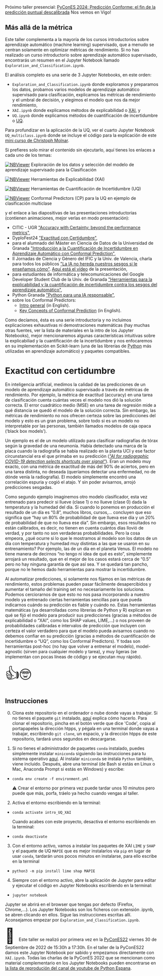 Próximo taller presencial: [PyConES 2024: Predicción Conforme: el fin de la predicción puntual descalibrada](https://pretalx.com/pycones-2024/talk/HSWECW/) Nos vemos en Vigo!

## Más allá de la métrica

Este taller complementa a la mayoría de los cursos introductorios sobre aprendizaje automático (machine learning) supervisado, que a menudo se centran solamente en optimizar métricas de rendimiento. Si no has realizado un curso introductorio sobre aprendizaje automático supervisado, encontrarás un resumen en el Jupyter Notebook llamado `Exploration_and_Classification.ipynb`.

El análisis completo es una serie de 3 Jupyter Notebooks, en este orden:

+ `Exploration_and_Classification.ipynb` donde exploramos y preparamos los datos, probamos varios modelos de aprendizaje automático supervisado para clasificación, explicamos las métricas de rendimiento y el umbral de decisión, y elegimos el modelo que nos da mejor rendimiento,
+ `XAI.ipynb` donde explicamos métodos de explicabilidad o [XAI](https://en.wikipedia.org/wiki/Explainable_artificial_intelligence), y
+ `UQ.ipynb` donde explicamos métodos de cuantificación de incertidumbre o [UQ](https://en.wikipedia.org/wiki/Uncertainty_quantification).

Para profundizar en la aplicación de la UQ, ver el cuarto Jupyter Notebook `UQ_multiclass.ipynb` donde se incluye el código para la explicación de este [mini curso de Christoph Molnar](https://mindfulmodeler.substack.com/p/week-1-getting-started-with-conformal).

Si prefieres solo mirar el contenido sin ejecutarlo, aquí tienes los enlaces a cada uno de los temas:

[![NBViewer](https://raw.githubusercontent.com/jupyter/design/master/logos/Badges/nbviewer_badge.svg)](https://nbviewer.org/github/MMdeCastro/Uncertainty_Quantification_XAI/blob/main/Exploration_and_Classification.ipynb) Exploración de los datos y selección del modelo de aprendizaje supervisado para la Clasificación

[![NBViewer](https://raw.githubusercontent.com/jupyter/design/master/logos/Badges/nbviewer_badge.svg)](https://nbviewer.org/github/MMdeCastro/Uncertainty_Quantification_XAI/blob/main/XAI.ipynb) Herramientas de Explicabilidad (XAI)

[![NBViewer](https://raw.githubusercontent.com/jupyter/design/master/logos/Badges/nbviewer_badge.svg)](https://nbviewer.org/github/MMdeCastro/Uncertainty_Quantification_XAI/blob/main/UQ.ipynb) Herramientas de Cuantificación de Incertidumbre (UQ)

[![NBViewer](https://raw.githubusercontent.com/jupyter/design/master/logos/Badges/nbviewer_badge.svg)](https://nbviewer.org/github/MMdeCastro/Uncertainty_Quantification_XAI/blob/main/UQ_multiclass.ipynb) Conformal Predictors (CP) para la UQ en ejemplo de clasificación multiclase

y el enlace a las diapositivas de las presentaciones introductorias (contienen animaciones, mejor verlas en modo presentación):
+ CITIC - UGR ["Accuracy with Certainty: beyond the performance metrics"](https://docs.google.com/presentation/d/1pXtkpzjTj94vxgBhRlsuSFIwFkx8v53u8ZP_9lZDyi4/edit?usp=sharing),
+ DyploFest24 ["Exactitud con Certidumbre"](https://docs.google.com/presentation/d/1f2LiOLh_IQfKqGiJ1X8OIee0wxKJQZiKft5riam9UA8/edit#slide=id.g2de3d8b8587_0_17),
+ para el alumnado del Máster en Ciencia de Datos de la Universidad de Granada ["Introducción a la Cuantificación de Incertidumbre en Aprendizaje Automático con Conformal Prediction"](https://docs.google.com/presentation/d/1yFHn4_Byt6_f5arFOdhUWBXOrN7BrYbmEc2gMhJ0RVY/edit?usp=sharing),
+ II Jornadas de Ciencia y Género del IFIC y la Univ. de Valencia, charla para todos los públicos ["La IA no hereda nuestros sesgos si le enseñamos cómo"](https://docs.google.com/presentation/d/1bp8rJTtZ5aAGeNwwdTdue4vGcs27QvcEeA1VbHPce9c/edit#slide=id.g211627b4636_0_101). [Aquí está el vídeo](https://youtu.be/89G74PBnoVc) de la presentación,
+ para estudiantes de informática y telecomunicaciones del Google Developer Student Club de la Univ. de Granada ["Herramientas para la explicabilidad y la cuantificación de incertidumbre contra los sesgos del aprendizaje automático"](https://docs.google.com/presentation/d/1p5QVf4JaDDFl7IM6XLclfWbcU0a5a8Il9MTu8-9fB84/edit#slide=id.g20f7f9abf3c_0_101),
+ Python Granada ["Python para una IA responsable"](https://docs.google.com/presentation/d/1kil2P6pYuKcan1QcvaxNWXoyoEXkJnBWgpt0gZMfejg/edit?usp=sharing),
+ sobre los Conformal Predictors:
  + [Intro general](https://docs.google.com/presentation/d/1Q6oxcgmNv0GsmNFA5npAzQGDuy_XolBKStN4KUhP4Gk/edit?usp=sharing) (in English).
  + [Key Concepts of Conformal Prediction](https://docs.google.com/presentation/d/1bQYIFyQysQPx79wJq1mltylsH_aeO2AnLYRlHiLq6vo/edit#slide=id.g2dc32e8043a_0_5) (in English).

Como decíamos, ésta es una serie introductoria y no incluimos explicaciones exhaustivas ni demostraciones matemáticas (hay muchas otras fuentes, ver la lista de materiales en la intro de los Jupyter Notebooks), mejor mencionaremos algunas características intuitivas sobre la explicabiliad y la cuantificación de la incertidumbre y nos enfocaremos en su implementación en Scikit-learn (una de las librerías de [Python](https://es.wikipedia.org/wiki/Python) más utilizadas en aprendizaje automático) y paquetes compatibles.

# Exactitud con certidumbre

En inteligencia artificial, medimos la calidad de las predicciones de un modelo de aprendizaje automático supervisado a través de métricas de rendimiento. Por ejemplo, la métrica de exactitud (accuracy) en una tarea de clasificación cuenta cuántas veces el modelo nos dió la solución correcta. El error cuadrático medio (MSE) en una tarea de regresión mide a qué distancia se quedó el modelo de la solución correcta. Sin embargo, las métricas de rendimiento no nos ofrecen certeza sobre las predicciones del modelo y esto es un gran problema, sobre todo si es un modelo no interpretable por las personas, también llamados modelos de caja opaca (‘black box models’).

Un ejemplo es el de un modelo utilizado para clasificar radiografías de tórax según la gravedad de una neumonía. Había detectado una marca de la placa cuando la radiografía se había realizado en la planta UCI y ese factor circunstancial era el que primaba en su predicción  ([_"AI for radiographic COVID-19 detection selects shortcuts over signal"_](https://www.nature.com/articles/s42256-021-00338-7)). Eran un modelo muy exacto, con una métrica de exactitud de más del 90% de aciertos, pero en una tarea distinta, no deseada (queríamos detectar una enfermedad, no de dónde venía la radiografía). El modelo simplemente encontró una correlación espuria y cogió el atajo. Y sin poder avisarnos, arrojó predicciones sesgadas.

Como segundo ejemplo imaginemos otro modelo clasificador, esta vez entrenado para predecir si llueve (clase 1) o no llueve (clase 0) dada la temperatura y la humedad del día. Si cuando lo ponemos en producción el resultado de un día es “0.8”, muchos libros, cursos,… concluyen que eso significa que “hay un 80% de probabilidad de que llueva ese día y un 20% de probabilidad de que no llueva ese día”. Sin embargo, esos resultados no están calibrados, es decir, no tienen en cuenta cuántos días llovió de verdad, y por tanto no son verdaderas probabilidades. Pero la cosa empeora, ¿qué ocurre si lo que le mostramos al modelo son los datos de un día con temperatura y humedad muy distintas a las que se usaron en su entrenamiento? Por ejemplo, las de un día en el planeta Venus. El modelo no tiene manera de decirnos “no tengo ni idea de qué es esto”, simplemente arrojará un resultado, que en el mejor de los casos estará cerca de “0.5” pero no hay ninguna garantía de que así sea. Y se quedará tan pancho, porque no le hemos dado herramientas para mostrar la incertidumbre.

Al automatizar predicciones, si solamente nos fijamos en las métricas de rendimiento, estos problemas pueden pasar fácilmente desapercibidos y aumentar el tamaño del training set no necesariamente los soluciona. Podemos cerciorarnos de que esto no nos pasa incorporando a nuestro modelo ya entrenado ciertas herramientas sencillas para que pueda indicarnos cuándo su predicción es fiable y cuándo no. Estas herramientas matemáticas (ya desarrolladas como librerías de Python y R) explican en qué se fijó el modelo para producir sus predicciones (gracias a métodos de explicabilidad o “XAI”, como los SHAP values, LIME,…) o nos proveen de probabilidades calibradas e intervalos de predicción que incluyen con certeza el valor verdadero para que el modelo pueda avisarnos cuando no debemos confiar en su predicción (gracias a métodos de cuantificación de incertidumbre o “UQ”, como los Conformal Predictors). Y todas son herramientas post-hoc (no hay que volver a entrenar el modelo), model-agnostic (sirven para cualquier modelo y tarea), y muy ligeras (se implementan con pocas líneas de código y se ejecutan muy rápido).

<font size="10"> 👍🤓 </font>

## Instrucciones

0. Clona este repositorio en el ordenador o nube donde vayas a trabajar. Si no tienes el paquete `git` instalado, [aquí](https://git-scm.com/book/en/v2/Getting-Started-Installing-Git) explica cómo hacerlo. Para clonar el repositorio, pincha en el botón verde que dice 'Code', copia al portapapeles la dirección htpps, y pégala en una terminal donde vayas a trabajar, escribiendo `git clone`, un espacio, y la dirección htpps de este repositorio, tardará unos segundos en descargarse.  

1. Si no tienes el administrador de paquetes `conda` instalado, puedes simplemente instalar `miniconda` siguiendo las instrucciones para tu sistema operativo [aquí](https://docs.conda.io/en/latest/miniconda.html). Al instalar `miniconda` se instala `Python` también, viene incluido. Después, abre una terminal (de Bash si estás en Linux o Mac, Anaconda Prompt si estás en Windows) y escribe:

+ `conda env create -f environment.yml`

  ⚠️ Crear el entorno por primera vez puede tardar unos 10 minutos pero puede que más, porfa, tráelo ya hecho cuando vengas al taller. 

2. Activa el entorno escribiendo en la terminal:

+ `conda activate intro_UQ_XAI`

  Cuando acabes con este proyecto, desactiva el entorno escribiendo en la terminal:

+ `conda deactivate`

3. Con el entorno activo, vamos a instalar los paquetes de XAI `LIME` y `SHAP` y el paquete de UQ `MAPIE` que es mejor instalarlos via `pip` en lugar de usar `conda`, tardarán unos pocos minutos en instalarse, para ello escribe en la terminal

+ `python3 -m pip install lime shap MAPIE`

4. Siempre con el entorno activo, abre la aplicación de Jupyter para editar y ejecutar el código en Jupyter Notebooks escribiendo en la terminal:

+ `jupyter notebook`

Jupyter se abrirá en el browser que tengas por defecto (Firefox, Chrome,...). Los Jupyter Notebooks son los ficheros con extensión .ipynb, se abren clicando en ellos. Sigue las instrucciones escritas allí. Aconsejamos empezar por `Exploration_and_Classification.ipynb`. 

<font size="10"> 📝 </font>Este taller se realizó por primera vez en la [PyConES22](https://2022.es.pycon.org/) viernes 30 de Septiembre de 2022 de 15:30h a 17:30h. En el taller de la PyConES22 damos este Jupyter Notebook por sabido y empezamos directamente con `XAI.ipynb`. Todas las charlas de la PyConES 2022 que se mencionan como material complementario en los Jupyter Notebooks pueden encontrarse en [la lista de reprodución del canal de youtube de Python Espana](https://www.youtube.com/@PythonES). 
